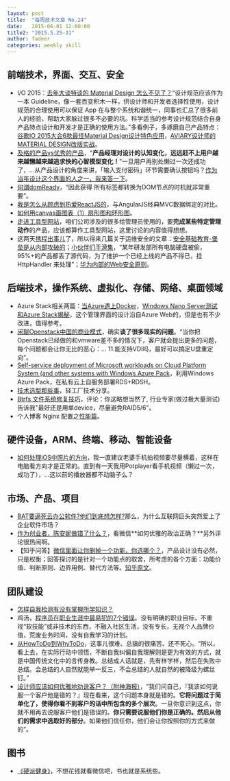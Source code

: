 ```yaml
---
layout: post
title:  "每周技术文章 No.24"
date:   2015-06-01 12:00:00
title2: "2015.5.25-31"
author: fadeer
categories: weekly skill
---
```

前端技术，界面、交互、安全
----

* I/O 2015：[去年大谈特谈的 Material Design 怎么不见了？](http://www.ifanr.com/526852)“设计规范应该作为一本 Guideline，像一套百变积木一样，供设计师和开发者选择性使用，设计规范的合理使用可以保证 App 在与整个系统和谐统一，同事也汇总了很多前人的经验，帮助大家躲过很多不必要的坑。科学适当的参考设计规范结合自身产品特点设计和开发才是正确的使用方法。”多看例子，多琢磨自己产品特点：[谷歌IO 2015大会6款最佳Material Design设计特色应用](http://www.cnbeta.com/articles/398183.htm)，[AVIARY设计师的MATERIAL DESIGN改版实战](http://www.uisdc.com/the-journey-to-material)。
* [及格的产品vs优秀的产品](http://www.ikent.me/blog/5001)，“**产品经理对设计的认知变化，远远赶不上用户越来越懒越来越追求快的心智模型变化！**”一旦用户再别处懒过一次还成功了，...从产品设计的角度来讲，「输入支付密码」环节需要确认按钮吗？[作为当年设计这个界面的人之一，我来答一下](http://www.zhihu.com/question/30722261)。
* [何谓domReady](http://www.cnblogs.com/rubylouvre/p/4536334.html)，“因此获得 所有标签都转换为DOM节点的时机就非常重要”。
* [我是怎么从顾虑到热爱ReactJS的](http://ourjs.com/detail/5567c046d11a73aa4d000003)，与AngularJS经典MVC数据绑定的对比。
* [如何用canvas画图表（1）扇形图和环形图](http://www.alloyteam.com/2015/05/ru-he-yong-canvas-hua-tu-biao-1-shan-xing-tu-he-huan-xing-tu/)。
* [走进工具型网站](http://www.woshipm.com/pmd/159073.html)，咱们公司涉及的很多给管理员使用的，要**完成某些特定管理动作**的产品，应该都算作工具型网站，这里讨论的内容值得想想。
* 这两天[携程出事儿](http://www.leiphone.com/news/201505/IT7G6BAn8e1gZXGc.html)了，所以得来几篇关于运维安全的文章：[安全基础教育-堡垒是从内部攻破的](http://www.cnblogs.com/zhengyun_ustc/p/sec01.html)；[小伙伴们手滑集](http://www.cnblogs.com/zhengyun_ustc/p/slip.html)，“某年研发部所有电脑硬盘被偷，95%+的产品都丢了源代码，为了维护一个已经上线的产品不得已，挂 HttpHandler 来处理”；[华为内部的Web安全原则](http://mp.weixin.qq.com/s?__biz=MzAxMjAwMjUxNQ==&mid=207881605&idx=1&sn=2fce890233828adaa90364e3c8633f4a&scene=1&key=c468684b929d2be2e72bdeea4c902b28ce440293159aa6e868c80f0ada82f7b7bee8ee2381d94cf812e107e0c39ff9e4&ascene=0&uin=Mjc5MDYwMDk0MA%3D%3D&devicetype=iMac+MacBookPro11,1+OSX+OSX+10.10.3+build(14D136)&version=11020012&pass_ticket=9IxyMgqyWjsfSKw4iuGCYskt5Jd1skh5b23Jv4vjt3udF9Tx2vAI0uc2Hmk7sHqW)。

后端技术，操作系统、虚拟化、存储、网络、桌面领域
----
<!--preview-end-->

* Azure Stack相关两篇：[当Azure遇上Docker](http://maomaostyle.blog.51cto.com/2220531/1654994)，[Windows Nano Server测试和Azure Stack揭秘](http://markwin.blog.51cto.com/148406/1654636)，这个管理界面的设计沿自Azure Web的，但是也有不少改进，值得参考。
* [闲聊Openstack中国的商业模式](http://www.chenshake.com/chat-openstack-business-model-in-china/)，确实**谈了很多现实的问题**。“当你把Openstack已经做的和vmware差不多的情况下，客户就会提出更多的问题，每个问题都会让你无比的恶心：... 11.能支持VDI吗，最好可以搞定U盘重定向”。
* [Self-service deployment of Microsoft workloads on Cloud Platform System (and other systems with Windows Azure Pack](http://blogs.technet.com/b/privatecloud/archive/2015/05/27/self-service-deployment-of-microsoft-workloads-on-cloud-platform-system-and-other-systems-with-windows-azure-pack-part-4.aspx)，利用Windows Azure Pack，在私有云上自服务部署RDS+RDSH。
* [技术选型那些事](http://airjd.com/view/iad6kmph000g2gm#1)，轻工厂技术分享。
* [Btrfs 文件系统修复技巧](https://linuxtoy.org/archives/btrfs-filesystem-fix.html)，评论：你这略想当然了, 行业专家(做过极大量测试)告诉我"最好还是用单device，尽量避免RAID5/6"。
* 个人博客 Nginx 配置之[性能篇](https://www.imququ.com/post/my-nginx-conf-for-wpo.html)。

硬件设备，ARM、终端、移动、智能设备
----

* [如何处理iOS中照片的方向](http://feihu.me/blog/2015/how-to-handle-image-orientation-on-iOS/)，我一直建议老婆手机拍视频要尽量横着，这样在电脑看方向才是正常的。直到有一天我用Potplayer看手机视频（懒过一次，成功了），...这以前的播放器都不动脑子么？

市场、产品、项目
----

* [BAT要逼死云办公软件?他们到底想怎样?](http://mp.weixin.qq.com/s?__biz=MjM5NzUzNjgwMQ==&mid=205400481&idx=1&sn=bdf9ead6f6586a80b858b66b3e5940f0#rd)那么，为什么互联网巨头突然爱上了企业软件市场？
* [作为创业者，陈安妮做错了什么？](http://wwww.huxiu.com/article/116121/1.html)，看微信**如何优雅的政治正确？**另外评论很热闹啊。
* 【知乎问答】[微信里面让你删掉一个功能，你选哪个？](http://www.woshipm.com/pmd/155227.html)，产品设计没有必然，只是权衡；回答探讨的是针对一个功能点的取舍，所考虑的各个方面：功能价值、判断原则、边界用例、替代方法等。[知乎原文](http://www.zhihu.com/question/30460867/answer/48254296)。

团队建设
----

* [怎样自我检测有没有掌握所学知识？](http://mp.weixin.qq.com/s?__biz=MjM5NjA3OTM0MA==&mid=208821558&idx=1&sn=517e41b5e92b1bdfb6a938e46fe1e9eb#rd)
* 鸡汤，[程序员在职业生涯中最易犯的7个错误](http://developer.51cto.com/art/201505/477762.htm)。没有明确的职业目标，不重视“软技能”或非技术的东西，不融入社区生活，没有专长，无视个人品牌价值，荒废业务时间，没有自我学习的计划。
* [从HowToDo到WhyToDo](http://www.ikent.me/blog/5007)，这事儿很难、总搞的很痛苦、还不死心。“所以，看上去，在实际行动中领悟，不断自我纠偏自我理解则是更为有效的方式，就是中国传统文化中的言传身教。总结成人话就是，先有样学样，然后在失败中总结。会总结的人自然就能举一反三，不会总结的人就自然的被降级为螺丝钉。”
* [设计师应该如何优雅地劝说客户？（附神海报）](http://www.uisdc.com/persuade-client-elegantly)，“我们问自己，『我该如何说服一个客户他是错的？』现在看来，这个问题本身就是错的。**它将问题过于简单化了，使得你看不到客户的话中所包含的多个层次**。一旦你意识到这点，你就不用再去说服客户他们是错误的。**你只需要说服他们你是正确的。然后从他们的需求中选取好的部分**。如果他们信任你，他们会让你按照你的方式来做的”。

图书
----

* [《硬派健身》](http://book.douban.com/subject/26359758/)，不想花钱就看微信吧，书也就是系统些。



